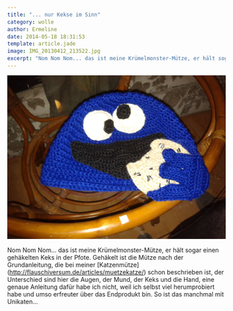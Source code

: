```yaml
---
title: "... nur Kekse im Sinn"
category: wolle
author: Ermeline
date: 2014-05-18 18:31:53
template: article.jade
image: IMG_20130412_213522.jpg
excerpt: "Nom Nom Nom... das ist meine Krümelmonster-Mütze, er hält sogar einen gehäkelten Keks in der Pfote."
---
```


![IMG\_20130412\_213522](IMG_20130412_213522.jpg)

Nom Nom Nom... das ist meine Krümelmonster-Mütze, er hält sogar einen gehäkelten Keks in der Pfote. Gehäkelt ist die Mütze nach der Grundanleitung, die bei meiner [Katzenmütze] (http://flauschiversum.de/articles/muetzekatze/) schon beschrieben ist, der Unterschied sind hier die Augen, der Mund, der Keks und die Hand, eine genaue Anleitung dafür habe ich nicht, weil ich selbst viel herumprobiert habe und umso erfreuter über das Endprodukt bin. So ist das manchmal mit Unikaten...
